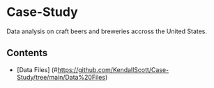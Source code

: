 # Case-Study
Data analysis on craft beers and breweries accross the United States.

## Contents
* [Data Files] (#https://github.com/KendallScott/Case-Study/tree/main/Data%20Files)
